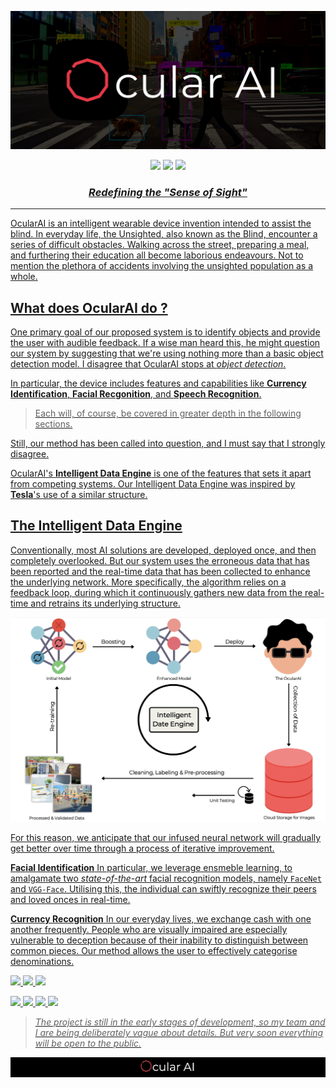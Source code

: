 

![OcularAI](assets/cover.png)
<div align="center">
<a href="https://paperswithcode.com/sota/face-recognition-on-lfw?p=magiceye-an-intelligent-wearable-towards"><img src="https://img.shields.io/endpoint.svg?url=https://paperswithcode.com/badge/magiceye-an-intelligent-wearable-towards/face-recognition-on-lfw"></a>
<a href="https://paperswithcode.com/sota/object-detection-on-coco-1?p=magiceye-an-intelligent-wearable-towards"><img src="https://img.shields.io/endpoint.svg?url=https://paperswithcode.com/badge/magiceye-an-intelligent-wearable-towards/object-detection-on-coco-1"></a>
<a href="https://arxiv.org/abs/2303.13863"><img src="https://img.shields.io/badge/arXiv-2303.13863-b31b1b.svg">
</div>



<h3 align="center"> 
<i>Redefining the "Sense of Sight"</i> 
</h3>

---


OcularAI is an intelligent wearable device invention intended to assist the blind. In everyday life, the Unsighted, also known as the Blind, encounter a series of difficult obstacles. Walking across the street, preparing a meal, and furthering their education all become laborious endeavours. Not to mention the plethora of accidents involving the unsighted population as a whole.

## What does **OcularAI** do ?

One primary goal of our proposed system is to identify objects and provide the user with audible feedback. 
If a wise man heard this, he might question our system by suggesting that we're using nothing more than a basic object detection model. I disagree that OcularAI stops at *object detection*. 

In particular, the device includes features and capabilities like **Currency Identification**, **Facial Recgonition**, and **Speech Recognition**.

> Each will, of course, be covered in greater depth in the following sections.

Still, our method has been called into question, and I must say that I strongly disagree. 

OcularAI's **Intelligent Data Engine** is one of the features that sets it apart from competing systems. Our Intelligent Data Engine was inspired by **Tesla**'s use of a similar structure.

## The Intelligent Data Engine

Conventionally, most AI solutions are developed, deployed once, and then completely overlooked. But our system uses the erroneous data that has been reported and the real-time data that has been collected to enhance the underlying network. More specifically, the algorithm relies on a feedback loop, during which it continuously gathers new data from the real-time and retrains its underlying structure. 

![Data Engine](assets/data-eng.png)

For this reason, we anticipate that our infused neural network will gradually get better over time through a process of iterative improvement.


**Facial Identification** In particular, we leverage ensmeble learning, to amalgamate two *state-of-the-art* facial recognition models, namely `FaceNet` and `VGG-Face`. Utilising this, the individual can swiftly recognize their peers and loved onces in real-time.

**Currency Recognition** In our everyday lives, we exchange cash with one another frequently. People who are visually impaired are especially vulnerable to deception because of their inability to distinguish between common pieces. Our method allows the user to effectively categorise denominations.

<img src="https://api.wandb.ai/files/gaurxvreddy/OcularAI/23onrmqm/media/images/Mosaics_0_3d3a2b77766fd36d2918.jpg" width="32%"/> <img src="https://api.wandb.ai/files/gaurxvreddy/OcularAI/23onrmqm/media/images/Mosaics_0_2b99032d24aa99013348.jpg" width="32%"/> <img src="https://api.wandb.ai/files/gaurxvreddy/OcularAI/23onrmqm/media/images/Mosaics_0_102028fe0431b1c5253b.jpg" width="32%"/>

<img src="https://api.wandb.ai/files/gaurxvreddy/OcularAI/23onrmqm/media/images/Results_20_6e838517ed93d0f8e223.png" width="49%"/> <img src="https://api.wandb.ai/files/gaurxvreddy/OcularAI/23onrmqm/media/images/Results_20_4405e36ebfe6351a87c9.png" width="49%"/> <img src="https://api.wandb.ai/files/gaurxvreddy/OcularAI/23onrmqm/media/images/Results_20_dcef9489660bdb659f92.png" width="49%"/> <img src="https://api.wandb.ai/files/gaurxvreddy/OcularAI/23onrmqm/media/images/Results_20_de48a66a47defd7d7583.png" width="49%"/>




> *The project is still in the early stages of development, so my team and I are being deliberately vague about details. But very soon everything will be open to the public.*

![Footer](assets/footer.png)




